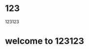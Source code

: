 # 123
123123
<!DOCTYPE html>
<html>
  <bobd>
    <h1> welcome to 123123 </h1>
    </body>
  </html>
